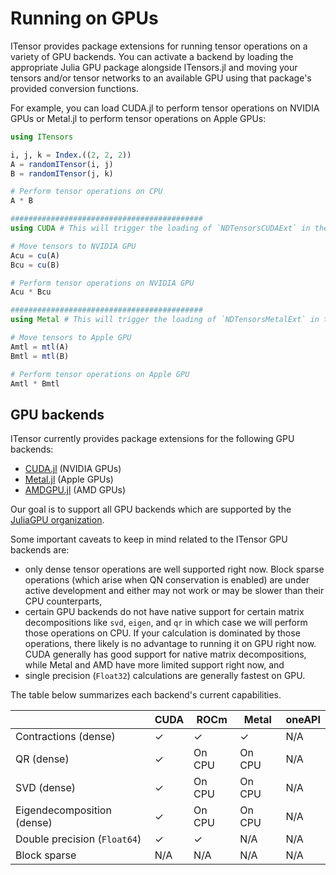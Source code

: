 # Running on GPUs

ITensor provides package extensions for running tensor operations on a variety of GPU backends.
You can activate a backend by loading the appropriate Julia GPU package alongside ITensors.jl
and moving your tensors and/or tensor networks to an available GPU using that package's provided conversion functions.

For example, you can load CUDA.jl to perform tensor operations on NVIDIA GPUs or Metal.jl to perform tensor operations on Apple GPUs:

```julia
using ITensors

i, j, k = Index.((2, 2, 2))
A = randomITensor(i, j)
B = randomITensor(j, k)

# Perform tensor operations on CPU
A * B

###########################################
using CUDA # This will trigger the loading of `NDTensorsCUDAExt` in the background

# Move tensors to NVIDIA GPU
Acu = cu(A)
Bcu = cu(B)

# Perform tensor operations on NVIDIA GPU
Acu * Bcu

###########################################
using Metal # This will trigger the loading of `NDTensorsMetalExt` in the background

# Move tensors to Apple GPU
Amtl = mtl(A)
Bmtl = mtl(B)

# Perform tensor operations on Apple GPU
Amtl * Bmtl
```

## GPU backends

ITensor currently provides
package extensions for the following GPU backends:

* [CUDA.jl](https://github.com/JuliaGPU/CUDA.jl) (NVIDIA GPUs)
* [Metal.jl](https://github.com/JuliaGPU/Metal.jl) (Apple GPUs)
* [AMDGPU.jl](https://github.com/JuliaGPU/AMDGPU.jl) (AMD GPUs)

Our goal is to support all GPU backends which are supported by the [JuliaGPU organization](https://juliagpu.org).

Some important caveats to keep in mind related to the ITensor GPU backends are:
* only dense tensor operations are well supported right now. Block sparse operations (which arise when QN conservation is enabled) are under active development and either may not work or may be slower than their CPU counterparts,
* certain GPU backends do not have native support for certain matrix decompositions like `svd`, `eigen`, and `qr` in which case we will perform those operations on CPU. If your calculation is dominated by those operations, there likely is no advantage to running it on GPU right now. CUDA generally has good support for native matrix decompositions, while Metal and AMD have more limited support right now, and
* single precision (`Float32`) calculations are generally fastest on GPU.

The table below summarizes each backend's current capabilities.

|                              | CUDA | ROCm   | Metal  | oneAPI |
|------------------------------|------|--------|--------|--------|
| Contractions (dense)         |   ✓  |   ✓    |   ✓    |  N/A   |
| QR (dense)                   |   ✓  | On CPU | On CPU |  N/A   |
| SVD (dense)                  |   ✓  | On CPU | On CPU |  N/A   |
| Eigendecomposition (dense)   |   ✓  | On CPU | On CPU |  N/A   |
| Double precision (`Float64`) |   ✓  |   ✓    |  N/A   |  N/A   |
| Block sparse                 |  N/A |  N/A   |  N/A   |  N/A   |
